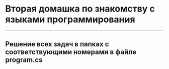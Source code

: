 # Вторая домашка по знакомству с языками программирования

---

## Решение всех задач в папках с соответствующими номерами в файле program.cs
